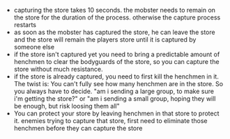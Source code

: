 - capturing the store takes 10 seconds. the mobster needs to remain on the store for the duration of the process. otherwise the capture process restarts
- as soon as the mobster has captured the store, he can leave the store and the store will remain the players store until it is captured by someone else
- if the store isn't captured yet you need to bring a predictable amount of henchmen to clear the bodyguards of the store, so you can capture the store without much resistance.
- if the store is already captured, you need to first kill the henchmen in it. The twist is: You can't fully see how many henchmen are in the store. So you always have to decide. "am i sending a large group, to make sure i'm getting the store?" or "am i sending a small group, hoping they will be enough, but risk loosing them all"
- You can protect your store by leaving henchmen in that store to protect it. enemies trying to capture that store, first need to eliminate those henchmen before they can capture the store
